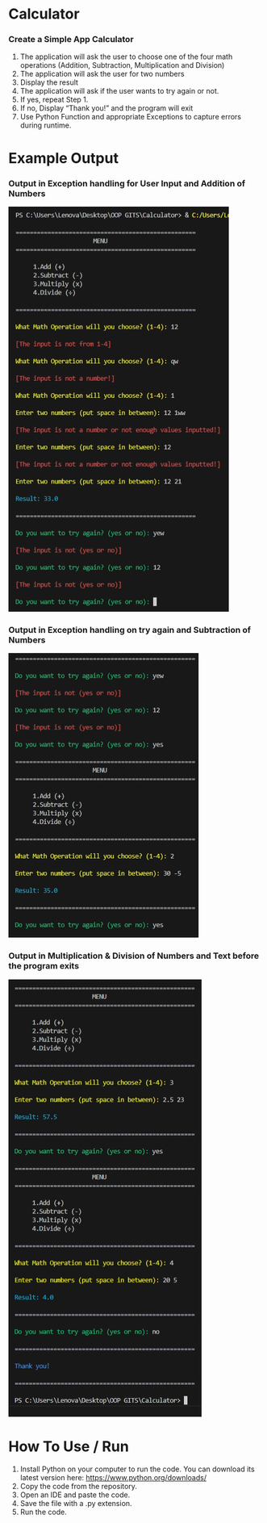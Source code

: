 # Calculator

### Create a Simple App Calculator

1. The application will ask the user to choose one of the four math operations (Addition, Subtraction, Multiplication and Division)
2. The application will ask the user for two numbers
3. Display the result
4. The application will ask if the user wants to try again or not.
5. If yes, repeat Step 1.
6. If no, Display “Thank you!” and the program will exit 
7. Use Python Function and appropriate Exceptions to capture errors during runtime.


# Example Output 

### Output in Exception handling for User Input and Addition of Numbers
![](calc/p1.png)
### Output in Exception handling on try again and Subtraction of Numbers
![](calc/p2.png)
### Output in Multiplication & Division of Numbers and Text before the program exits
![](calc/p3f.png)


# How To Use / Run
1. Install Python on your computer to run the code. You can download its latest version here: https://www.python.org/downloads/ 
2. Copy the code from the repository. 
3. Open an IDE and paste the code. 
4. Save the file with a .py extension. 
5. Run the code. 
